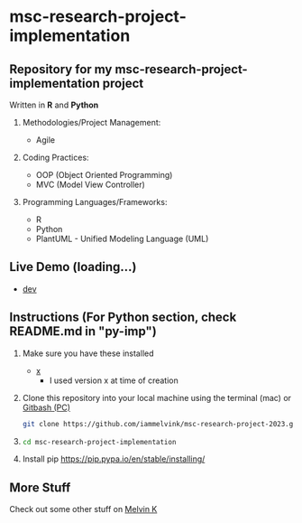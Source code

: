 # msc-research-project-implementation

## Repository for my msc-research-project-implementation project

Written in **R** and **Python**

1. Methodologies/Project Management:

   - Agile

2. Coding Practices:

   - OOP (Object Oriented Programming)
   - MVC (Model View Controller)

3. Programming Languages/Frameworks:

   - R
   - Python
   - PlantUML - Unified Modeling Language (UML)

## Live Demo (loading...)

- [dev](https://<>.amazonaws.com/dev 'dev')

## Instructions (For Python section, check README.md in "py-imp")

1. Make sure you have these installed

   - [x](https://www.x/download/ 'x')
     - I used version x at time of creation

2. Clone this repository into your local machine using the terminal (mac) or
   [Gitbash (PC)](https://git-scm.com/download/win 'Gitbash (PC)')

   ```sh
   git clone https://github.com/iammelvink/msc-research-project-2023.git
   ```

3. ```sh
   cd msc-research-project-implementation
   ```

4. Install pip <https://pip.pypa.io/en/stable/installing/>

## More Stuff

Check out some other stuff on
[Melvin K](https://github.com/iammelvink 'Melvin K GitHub page')
